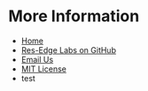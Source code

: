 # More Information

- [Home](/)
- [Res-Edge Labs on GitHub](https://github.com/cse-labs/res-edge-labs)
- [Email Us](mailto:bartr@microsoft.com)
- [MIT License](/?doc=license)
- test
